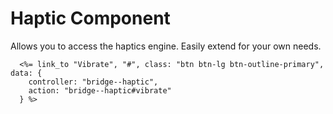 
# Haptic Component

Allows you to access the haptics engine. Easily extend for your own needs. 

```eruby
  <%= link_to "Vibrate", "#", class: "btn btn-lg btn-outline-primary", data: {
    controller: "bridge--haptic",
    action: "bridge--haptic#vibrate"
  } %>
```
